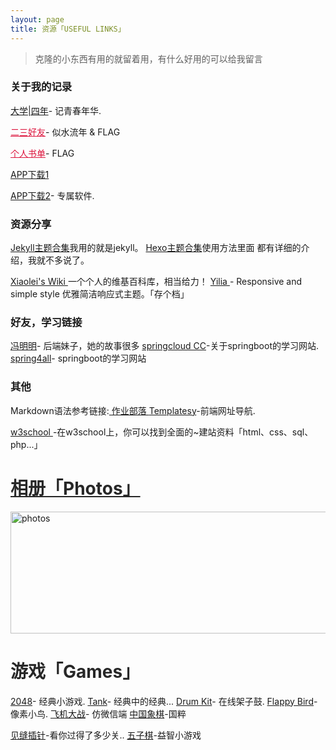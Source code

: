 ```yaml
---
layout: page
title: 资源「USEFUL LINKS」 
---
```


>   克隆的小东西有用的就留着用，有什么好用的可以给我留言
<p><p><p><p>
<h3>关于我的记录</h3>
<p>
<p>
<a href="/college/" target="_blank">大学|四年</a>- 记青春年华.  
<p>
<a href="/college/" style="color:#DC143C" target="_blank">二三好友</a>- 似水流年 & FLAG
<p>
<a href="/book/" style="color:#DC143C" target="_blank">个人书单</a>-  FLAG  
<p>
<a href="/photography/" target="_blank">APP下载1</a>
<p>
<a href="/photography/" target="_blank">APP下载2</a>- 专属软件.  
<h3> 资源分享</h3>   
<P>
<a href="http://jekyllthemes.org"  > Jekyll主题合集</a>我用的就是jekyll。           <a href="https://github.com/hexojs/hexo/wiki/Themes" target="_blank"> Hexo主题合集</a>使用方法里面
都有详细的介绍，我就不多说了。      
<p><a href="http://wiki.xiaolei.tech" target="_blank" > Xiaolei's Wiki </a>一个个人的维基百科库，相当给力！    
     <a href="https://github.com/litten/hexo-theme-yilia" target="_blank" > Yilia </a>- Responsive and simple style 优雅简洁响应式主题。「存个档」
 <p>
<h3> 好友，学习链接</h3>  
 <p>
<a href="https://fengmm666.github.io" target="_blank" >冯明明</a>- 后端妹子，她的故事很多
<a href="https://springcloud.cc/" target="_blank" >springcloud CC</a>-关于springboot的学习网站.
     <a href="http://www.spring4all.com/" target="_blank" >spring4all</a>- springboot的学习网站
<h3> 其他</h3>  
 <p> 
Markdown语法参考链接:<a href="https://www.zybuluo.com/mdeditor" target="_blank" > 作业部落 </a>    <a  href="http://nav.templatesy.com/"  >Templatesy</a>-前端网址导航.
<p>
<a href="http://www.w3school.com.cn" target="_blank" > w3school </a>-在w3school上，你可以找到全面的~建站资料「html、css、sql、php...」
</p>
<p>
<a href="/photos/"  style="color:#272727" target="_blank"> <h1>相册「Photos」</h1></a>  
</p>
<a href="/photos/" target="_blank"><img src="http://omjh2j5h3.bkt.clouddn.com/tupian.png" width="967" height="195" alt="photos" display="block"/></a>
<p>
<a  style="color:#272727" target="_blank"> <h1>游戏「Games」</h1></a>  
</p>
    <a href="http://www.templatesy.com/demo/462/index.html" target="_blank" >2048</a>- 经典小游戏.  
<a href="http://www.templatesy.com/demo/194/index.html" target="_blank" >Tank</a>- 经典中的经典...
<a href="http://www.templatesy.com/demo/342/index.html"  target="_blank" >Drum Kit</a>- 在线架子鼓.  
<a href="/gamebird/"  target="_blank" >Flappy Bird</a>- 像素小鸟.
   <a href="/gamefly/"  target="_blank" >飞机大战</a>- 仿微信端  
<a href="http://www.jq22.com/demo/jquery-xiangqi-141214215742/"  target="_blank" >中国象棋</a>-国粹  
<p><a href="http://www.jq22.com/demo/jquery-jfcz20160830/"  target="_blank" >见缝插针</a>-看你过得了多少关..  
<a href="http://www.jq22.com/demo/jquery-wzq20151231/"  target="_blank" >五子棋</a>-益智小游戏  

